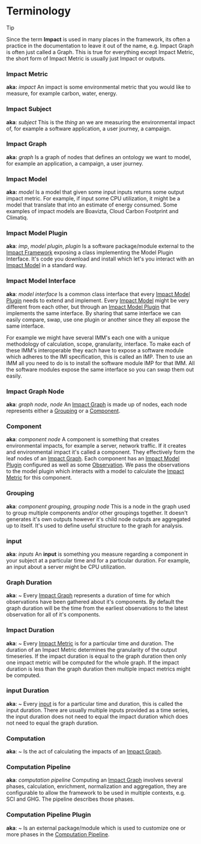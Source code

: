 # Terminology

> [!tip] 
> Since the term **Impact** is used in many places in the framework, its often a practice in the documentation to leave it out of the name, e.g. Impact Graph is often just called a Graph. This is true for everything except Impact Metric, the short form of Impact Metric is usually just Impact or outputs.

### Impact Metric
**aka:** *impact*
An impact is some environmental metric that you would like to measure, for example carbon, water, energy.

### Impact Subject
**aka**: *subject*
This is the *thing* an we are measuring the environmental impact of, for example a software application, a user journey, a campaign.

### Impact Graph 
**aka:** *graph*
Is a graph of nodes that defines an ontology we want to model, for example an application, a campaign, a user journey. 

### Impact Model
**aka:** *model*
Is a model that given some input inputs returns some output impact metric. For example, if input some CPU utilization, it might be a model that translate that into an estimate of energy consumed. Some examples of impact models are Boavizta, Cloud Carbon Footprint and Climatiq.

### Impact Model Plugin
**aka**: *imp*, *model plugin*, *plugin*
Is a software package/module external to the [Impact Framework](./specification/Impact%20Framework.md) exposing a class implementing the Model Plugin Interface. It's code you download and install which let's you interact with an [Impact Model](Impact%20Model) in a standard way.

### Impact Model Interface
**aka**: *model interface*
Is a common class interface that every [Impact Model Plugin](specification/Impact%20Model%20Plugin.md) needs to extend and implement. Every [Impact Model](Impact%20Model) might be very different from each other, but through an [Impact Model Plugin](specification/Impact%20Model%20Plugin.md) that implements the same interface. By sharing that same interface we can easily compare, swap, use one plugin or another since they all expose the same interface.

For example we might have several IMM's each one with a unique methodology of calculation, scope, granularity, interface. To make each of these IMM's interoperable they each have to expose a software module which adheres to the IMI specification, this is called an IMP. Then to use an IMM all you need to do is to install the software module IMP for that IMM. All the software modules expose the same interface so you can swap them out easily.

### Impact Graph Node
**aka**: *graph node*, *node*
An [Impact Graph](specification/Impact%20Graph.md) is made up of nodes, each node represents either a [Grouping](#Grouping) or a [Component](#Component). 

### Component
**aka**: *component node*
A component is something that creates environmental impacts, for example a server, network traffic. If it creates and environmental impact it's called a component. They effectively form the leaf nodes of an [Impact Graph](specification/Impact%20Graph.md). Each component has an [Impact Model Plugin](specification/Impact%20Model%20Plugin.md) configured as well as some [Observation](Observation.md). We pass the observations to the model plugin which interacts with a model to calculate the [Impact Metric](Impact%20Metric) for this component.
### Grouping
**aka**: *component grouping*, *grouping node*
This is a node in the graph used to group multiple components and/or other groupings together. It doesn't generates it's own outputs however it's child node outputs are aggregated up to itself. It's used to define useful structure to the graph for analysis.
### input
**aka**: *inputs*
An **input** is something you measure regarding a component in your subject at a particular time and for a particular duration. For example, an input about a server might be CPU utilization.
### Graph Duration
**aka**: ~
Every [Impact Graph](specification/Impact%20Graph.md) represents a duration of time for which observations have been gathered about it's components. By default the graph duration will be the time from the earliest observations to the latest observation for all of it's components.
### Impact Duration
**aka**: ~
Every [Impact Metric](Impact%20Metric) is for a particular time and duration. The duration of an Impact Metric determines the granularity of the output timeseries. If the impact duration is equal to the graph duration then only one impact metric will be computed for the whole graph. If the impact duration is less than the graph duration then multiple impact metrics might be computed.
### input Duration
**aka**: ~
Every [input](input.md) is for a particular time and duration, this is called the input duration. There are usually multiple inputs provided as a time series, the input duration does not need to equal the impact duration which does not need to equal the graph duration.
### Computation
**aka**: ~
Is the act of calculating the impacts of an [Impact Graph](specification/Impact%20Graph.md).

### Computation Pipeline
**aka**: *computation pipeline*
Computing an [Impact Graph](specification/Impact%20Graph.md) involves several phases, calculation, enrichment, normalization and aggregation, they are configurable to allow the framework to be used in multiple contexts, e.g. SCI and GHG. The pipeline describes those phases.

### Computation Pipeline Plugin
**aka**: ~
Is an external package/module which is used to customize one or more phases in the [Computation Pipeline](Computation%20Pipeline.md).


